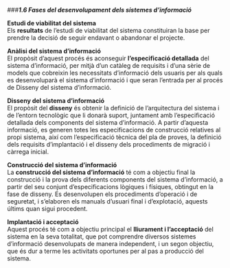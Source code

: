 ###___1.6 Fases del desenvolupament dels sistemes d’informació___


**Estudi de viabilitat del sistema**  
Els **resultats** de l’estudi de viabilitat del sistema constituiran la base per prendre la decisió de seguir endavant o abandonar el projecte.


**Anàlisi del sistema d’informació**  
El propòsit d’aquest procés és aconseguir **l’especificació detallada** del sistema d’informació, per mitjà d’un catàleg de requisits i d’una sèrie de models que cobreixin les necessitats d’informació dels usuaris per als quals es desenvoluparà el sistema d’informació i que seran l’entrada per al procés de Disseny del sistema d’informació.


**Disseny del sistema d’informació**  
El propòsit del **disseny** és obtenir la definició de l’arquitectura del sistema i de l’entorn tecnològic que li donarà suport, juntament amb l’especificació detallada dels components del sistema d’informació. A partir d’aquesta informació, es generen totes les especificacions de construcció relatives al propi sistema, així com l’especificació tècnica del pla de proves, la definició dels requisits d’implantació i el disseny dels procediments de migració i càrrega inicial.


**Construcció del sistema d’informació**  
La **construcció del sistema d’informació** té com a objectiu final la construcció i la prova dels diferents components del sistema d’informació, a partir del seu conjunt d’especificacions lògiques i físiques, obtingut en la fase de disseny. Es desenvolupen els procediments d’operació i de seguretat, i s’elaboren els manuals d’usuari final i d’explotació, aquests últims quan sigui procedent.


**Implantació i acceptació**  
Aquest procés té com a objectiu principal el **lliurament i l’acceptació** del sistema en la seva totalitat, que pot comprendre diversos sistemes d’informació desenvolupats de manera independent, i un segon objectiu, que és dur a terme les activitats oportunes per al pas a producció del sistema.

